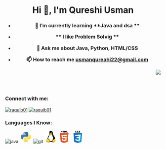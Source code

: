 <h1 align="center">Hi 👋, I'm Qureshi Usman</h1>
<h3 align="center"...............Learning........!!</h3>

- 🌱 I’m currently learning **Java and dsa **
- ** I like Problem Solvig **
- 💬 Ask me about **Java, Python, HTML/CSS**

- 📫 How to reach me **usmanqureahi22@gmail.com**

<img align="right" src="https://www.pixelcrayons.com/blog/wp-content/uploads/2021/08/great-coder.gif">


<br><br><br>
<h3 align="left">Connect with me:</h3>
<p align="left">
<a href="https://linkedin.com/in/raquib01" target="blank"><img align="center" src="https://raw.githubusercontent.com/rahuldkjain/github-profile-readme-generator/master/src/images/icons/Social/linked-in-alt.svg" alt="raquib01" height="30" width="40" /></a>
<a href="https://instagram.com/raquib01" target="blank"><img align="center" src="https://raw.githubusercontent.com/rahuldkjain/github-profile-readme-generator/master/src/images/icons/Social/instagram.svg" alt="raquib01" height="30" width="40" /></a>

</p>

<h3 align="left">Languages I Know:</h3>
<p align="left">
<img src="https://brandslogos.com/wp-content/uploads/thumbs/java-logo-vector-1.svg" title="Java" alt="java" width="40" height="40"/>
<img src="https://raw.githubusercontent.com/devicons/devicon/master/icons/python/python-original.svg" title="Python" alt="python" width="40" height="40"/>
<img src="https://www.vectorlogo.zone/logos/git-scm/git-scm-icon.svg" title="Git" alt="git" width="40" height="40"/>
<img src="https://raw.githubusercontent.com/devicons/devicon/master/icons/linux/linux-original.svg" title="Linux" alt="linux" width="40" height="40"/>
<img src="https://raw.githubusercontent.com/devicons/devicon/master/icons/html5/html5-original-wordmark.svg" title="HTML" alt="html5" width="40" height="40"/>
<img src="https://raw.githubusercontent.com/devicons/devicon/master/icons/css3/css3-original-wordmark.svg" title="CSS" alt="css3" width="40" height="40"/></p>

